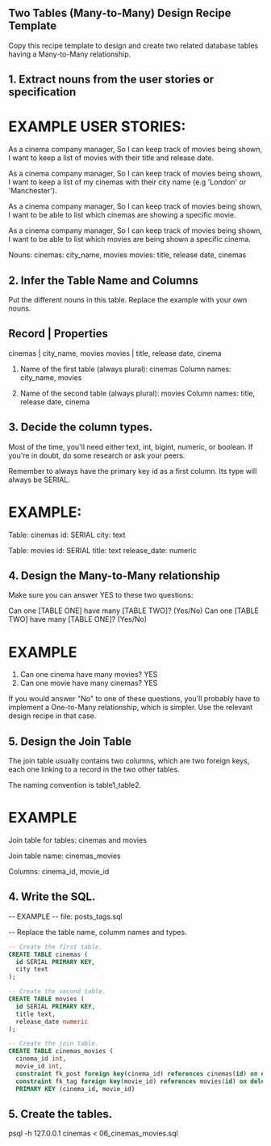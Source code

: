 ## Two Tables (Many-to-Many) Design Recipe Template

Copy this recipe template to design and create two related database tables having a Many-to-Many relationship.

## 1. Extract nouns from the user stories or specification

# EXAMPLE USER STORIES:

As a cinema company manager,
So I can keep track of movies being shown,
I want to keep a list of movies with their title and release date.

As a cinema company manager,
So I can keep track of movies being shown,
I want to keep a list of my cinemas with their city name (e.g 'London' or 'Manchester').

As a cinema company manager,
So I can keep track of movies being shown,
I want to be able to list which cinemas are showing a specific movie.

As a cinema company manager,
So I can keep track of movies being shown,
I want to be able to list which movies are being shown a specific cinema.

Nouns:
cinemas: city_name, movies
movies: title, release date, cinemas



## 2. Infer the Table Name and Columns

Put the different nouns in this table. Replace the example with your own nouns.

  Record   | Properties
----------------------------------------
  cinemas  | city_name, movies
  movies   | title, release date, cinema


1. Name of the first table (always plural): cinemas
    Column names: city_name, movies

2. Name of the second table (always plural): movies
    Column names: title, release date, cinema

## 3. Decide the column types.
Most of the time, you'll need either text, int, bigint, numeric, or boolean. If you're in doubt, do some research or ask your peers.

Remember to always have the primary key id as a first column. Its type will always be SERIAL.

# EXAMPLE:

Table: cinemas
id: SERIAL
city: text


Table: movies
id: SERIAL
title: text
release_date: numeric


## 4. Design the Many-to-Many relationship
Make sure you can answer YES to these two questions:

Can one [TABLE ONE] have many [TABLE TWO]? (Yes/No)
Can one [TABLE TWO] have many [TABLE ONE]? (Yes/No)

# EXAMPLE

  1. Can one cinema have many movies? YES
  2. Can one movie have many cinemas? YES

If you would answer "No" to one of these questions, you'll probably have to implement a One-to-Many relationship, which is simpler. Use the relevant design recipe in that case.

## 5. Design the Join Table
The join table usually contains two columns, which are two foreign keys, each one linking to a record in the two other tables.

The naming convention is table1_table2.

# EXAMPLE

Join table for tables: cinemas and movies

Join table name: cinemas_movies

Columns: cinema_id, movie_id

## 4. Write the SQL.
-- EXAMPLE
-- file: posts_tags.sql

-- Replace the table name, columm names and types.

```sql
-- Create the first table.
CREATE TABLE cinemas (
  id SERIAL PRIMARY KEY,
  city text
);

-- Create the second table.
CREATE TABLE movies (
  id SERIAL PRIMARY KEY,
  title text,
  release_date numeric
);

-- Create the join table.
CREATE TABLE cinemas_movies (
  cinema_id int,
  movie_id int,
  constraint fk_post foreign key(cinema_id) references cinemas(id) on delete cascade,
  constraint fk_tag foreign key(movie_id) references movies(id) on delete cascade,
  PRIMARY KEY (cinema_id, movie_id)
```

## 5. Create the tables.

psql -h 127.0.0.1 cinemas < 06_cinemas_movies.sql
